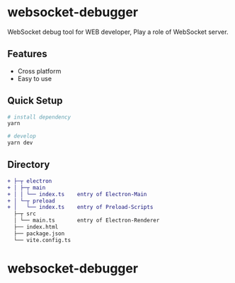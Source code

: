 # websocket-debugger

WebSocket debug tool for WEB developer, Play a role of WebSocket server.

## Features

- Cross platform
- Easy to use


## Quick Setup

```sh
# install dependency
yarn

# develop
yarn dev
```

## Directory

```diff
+ ├─┬ electron
+ │ ├─┬ main
+ │ │ └── index.ts    entry of Electron-Main
+ │ └─┬ preload
+ │   └── index.ts    entry of Preload-Scripts
  ├─┬ src
  │ └── main.ts       entry of Electron-Renderer
  ├── index.html
  ├── package.json
  └── vite.config.ts
```
# websocket-debugger
